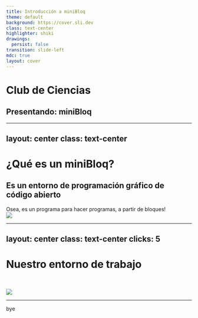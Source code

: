 ```yaml
---
title: Introducción a miniBloq
theme: default
background: https://cover.sli.dev
class: text-center
highlighter: shiki
drawings:
  persist: false
transition: slide-left
mdc: true
layout: cover
---
```


# Club de Ciencias
## Presentando: miniBloq

---
layout: center
class: text-center
---

# ¿Qué es un miniBloq?

<div v-click>

## Es un entorno de programación gráfico de código abierto
</div>

<div v-click>
Osea, es un programa para hacer programas, a partir de bloques!
</div>

<img v-click v-motion v-motion-roll-left src="/intro/eminem.jpg" class="mx-auto mt-lg"/>


---
layout: center
class: text-center
clicks: 5
---

<h1 v-click.hide="[1,5]"> Nuestro entorno de trabajo</h1>

<br/>

<img src="/intro/minibloq.png"
  v-motion
  :initial="{ x: 0, y: 0, scale: 1, transition: {
    duration: 600,
    type: 'spring'
  }}"
  :click-1="{ x: 200, y: -50, scale: 1.25}"
  :click-2="{ x: -400, y: -50, scale: 1.5}"
  :click-3="{ x: 0, y: -50, scale: 1.25}"
  :click-4="{ x: 600, y: 450, scale: 3}"
  :click-5="{ x: 0, y: 0, scale: 1 }"
  :leave="{ x: 0 }"
  />

---

bye
